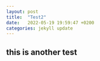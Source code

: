 ```yaml
---
layout: post
title:  "Test2"
date:   2022-05-19 19:59:47 +0200
categories: jekyll update
---
```

this is another test
---
[jekyll-docs]: https://jekyllrb.com/docs/home
[jekyll-gh]:   https://github.com/jekyll/jekyll
[jekyll-talk]: https://talk.jekyllrb.com/
